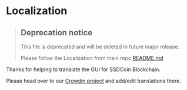 # Localization

> ## Deprecation notice
>
> This file is deprecated and will be deleted in future major release.
>
> Please follow the Localization from main repo [README.md](https://github.com/ball-network/ssdcoin-blockchain-gui)

Thanks for helping to translate the GUI for SSDCoin Blockchain.

Please head over to our [Crowdin project](https://crowdin.com/project/ssdcoin-blockchain/) and add/edit translations there.
